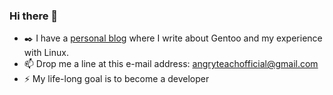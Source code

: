 ### Hi there 👋

- :black_nib: I have a [personal blog](http://angryteach.ru) where I write about Gentoo and my experience with Linux.
- 📫 Drop me a line at this e-mail address: angryteachofficial@gmail.com
- ⚡ My life-long goal is to become a developer
